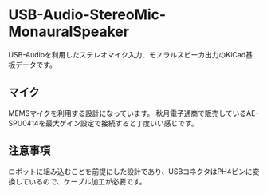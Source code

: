 # USB-Audio-StereoMic-MonauralSpeaker
USB-Audioを利用したステレオマイク入力、モノラルスピーカ出力のKiCad基板データです。

## マイク
MEMSマイクを利用する設計になっています。
秋月電子通商で販売しているAE-SPU0414を最大ゲイン設定で接続すると丁度いい感じです。

## 注意事項
ロボットに組み込むことを前提にした設計であり、USBコネクタはPH4ピンに変換しているので、ケーブル加工が必要です。
